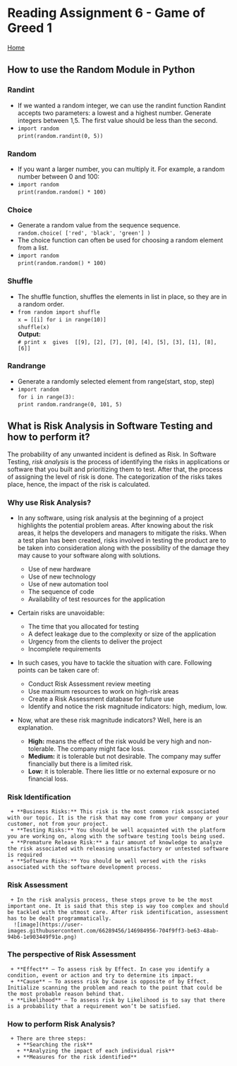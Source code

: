 # **Reading Assignment 6 - Game of Greed 1**
[Home](https://micgreene.github.io/reading-notes/)<br />
 ## How to use the Random Module in Python
   ### Randint   
   + If we wanted a random integer, we can use the randint function Randint accepts two parameters: a lowest and a highest number. Generate integers between 1,5. The first value should be less than the second.
   + `import random`<br />`print(random.randint(0, 5))`
   ### Random   
   + If you want a larger number, you can multiply it. For example, a random number between 0 and 100:
   + `import random`<br />`print(random.random() * 100)`
   ### Choice   
   + Generate a random value from the sequence sequence.<br />
     `random.choice( ['red', 'black', 'green'] )`<br />
   + The choice function can often be used for choosing a random element from a list.
   + `import random`<br />`print(random.random() * 100)`
   ### Shuffle   
   + The shuffle function, shuffles the elements in list in place, so they are in a random order.
   + `from random import shuffle`<br />`x = [[i] for i in range(10)]`<br />`shuffle(x)`<br />**Output:**<br />
   `# print x  gives  [[9], [2], [7], [0], [4], [5], [3], [1], [8], [6]]`
   ### Randrange   
   + Generate a randomly selected element from range(start, stop, step)
   + `import random`<br />`for i in range(3):`<br />
     `print random.randrange(0, 101, 5)`
   
  
 ## What is Risk Analysis in Software Testing and how to perform it?<br />
   The probability of any unwanted incident is defined as Risk. In Software Testing, *risk analysis* is the process of identifying the risks in applications or software that you built and prioritizing them to test. After that, the process of assigning the level of risk is done. The categorization of the risks takes place, hence, the impact of the risk is calculated.<br />
   ### Why use Risk Analysis?
   + In any software, using risk analysis at the beginning of a project highlights the potential problem areas. After knowing about the risk areas, it helps the developers and managers to mitigate the risks. When a test plan has been created, risks involved in testing the product are to be taken into consideration along with the possibility of the damage they may cause to your software along with solutions.
     + Use of new hardware
     + Use of new technology
     + Use of new automation tool
     + The sequence of code
     + Availability of test resources for the application
   + Certain risks are unavoidable:
     + The time that you allocated for testing
     + A defect leakage due to the complexity or size of the application
     + Urgency from the clients to deliver the project
     + Incomplete requirements
   + In such cases, you have to tackle the situation with care. Following points can be taken care of:
     + Conduct Risk Assessment review meeting
     + Use maximum resources to work on high-risk areas
     + Create a Risk Assessment database for future use
     + Identify and notice the risk magnitude indicators: high, medium, low.
       
   + Now, what are these risk magnitude indicators? Well, here is an explanation.
     + **High:** means the effect of the risk would be very high and non-tolerable. The company might face loss.
     + **Medium:** it is tolerable but not desirable. The company may suffer financially but there is a limited risk.
     + **Low:** it is tolerable. There lies little or no external exposure or no financial loss.

   ### Risk Identification
     + **Business Risks:** This risk is the most common risk associated with our topic. It is the risk that may come from your company or your customer, not from your project.
     + **Testing Risks:** You should be well acquainted with the platform you are working on, along with the software testing tools being used.
     + **Premature Release Risk:** a fair amount of knowledge to analyze the risk associated with releasing unsatisfactory or untested software is required
     + **Software Risks:** You should be well versed with the risks associated with the software development process.

   ### Risk Assessment
     + In the risk analysis process, these steps prove to be the most important one. It is said that this step is way too complex and should be tackled with the utmost care. After risk identification, assessment has to be dealt programmatically.
      ![image](https://user-images.githubusercontent.com/66289456/146984956-704f9ff3-be63-48ab-94b6-1e903449f91e.png)
    
   ### The perspective of Risk Assessment
     + **Effect** – To assess risk by Effect. In case you identify a condition, event or action and try to determine its impact.
     + **Cause** – To assess risk by Cause is opposite of by Effect. Initialize scanning the problem and reach to the point that could be the most probable reason behind that.
     + **Likelihood** – To assess risk by Likelihood is to say that there is a probability that a requirement won’t be satisfied.
   
   ### How to perform Risk Analysis?
     + There are three steps:
       + **Searching the risk**
       + **Analyzing the impact of each individual risk**
       + **Measures for the risk identified**
